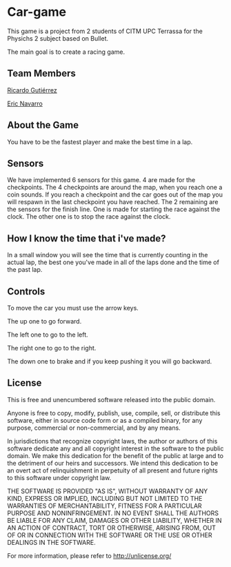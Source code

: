 # Car-game

This game is a project from 2 students of CITM UPC Terrassa for the Physichs 2 subject based on Bullet.

The main goal is to create a racing game.

## Team Members

[Ricardo Gutiérrez](https://github.com/Ricardogll)

[Eric Navarro](https://github.com/lakaens)

## About the Game

You have to be the fastest player and make the best time in a lap.

## Sensors

We have implemented 6 sensors for this game. 4 are made for the checkpoints.
The 4 checkpoints are around the map, when you reach one a coin sounds. If you reach a checkpoint and the car goes out of the map you will respawn in the last checkpoint you have reached.
The 2 remaining are the sensors for the finish line. One is made for starting the race against the clock. The other one is to stop the race against the clock.

## How I know the time that i've made?

In a small window you will see the time that is currently counting in the actual lap, the best one you've made in all of the laps done and the time of the past lap.

## Controls

To move the car you must use the arrow keys. 

The up one to go forward.

The left one to go to the left.

The right one to go to the right.

The down one to brake and if you keep pushing it you will go backward.

## License

This is free and unencumbered software released into the public domain.

Anyone is free to copy, modify, publish, use, compile, sell, or distribute this software, either in source code form or as a compiled binary, for any purpose, commercial or non-commercial, and by any means.

In jurisdictions that recognize copyright laws, the author or authors of this software dedicate any and all copyright interest in the software to the public domain. We make this dedication for the benefit of the public at large and to the detriment of our heirs and successors. We intend this dedication to be an overt act of relinquishment in perpetuity of all present and future rights to this software under copyright law.

THE SOFTWARE IS PROVIDED "AS IS", WITHOUT WARRANTY OF ANY KIND, EXPRESS OR IMPLIED, INCLUDING BUT NOT LIMITED TO THE WARRANTIES OF MERCHANTABILITY, FITNESS FOR A PARTICULAR PURPOSE AND NONINFRINGEMENT. IN NO EVENT SHALL THE AUTHORS BE LIABLE FOR ANY CLAIM, DAMAGES OR OTHER LIABILITY, WHETHER IN AN ACTION OF CONTRACT, TORT OR OTHERWISE, ARISING FROM, OUT OF OR IN CONNECTION WITH THE SOFTWARE OR THE USE OR OTHER DEALINGS IN THE SOFTWARE.

For more information, please refer to http://unlicense.org/
